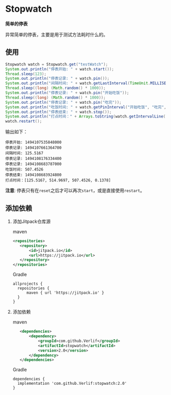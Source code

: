 # Stopwatch

__简单的停表__

异常简单的停表，主要是用于测试方法耗时什么的。

## 使用

```java
Stopwatch watch = Stopwatch.get("testWatch");
System.out.println("停表开始: " + watch.start());
Thread.sleep(123);
System.out.println("停表记录: " + watch.pin());
System.out.println("间隔时间: " + watch.getLastInterval(TimeUnit.MILLISECONDS));
Thread.sleep((long) (Math.random() * 1000));
System.out.println("停表记录: " + watch.pin("开始吃饭"));
Thread.sleep((long) (Math.random() * 1000));
System.out.println("停表记录: " + watch.pin("吃完"));
System.out.println("吃饭时间: " + watch.getPinInterval("开始吃饭", "吃完", TimeUnit.MILLISECONDS));
System.out.println("停表结束: " + watch.stop());
System.out.println("打点时间：" + Arrays.toString(watch.getIntervalLine(TimeUnit.MILLISECONDS).toArray()));
watch.restart();
```

输出如下：

```text
停表开始: 1494107535848000
停表记录: 1494107661364700
间隔时间: 125.5167
停表记录: 1494108176334400
停表记录: 1494108683787000
吃饭时间: 507.4526
停表结束: 1494108683924800
打点时间：[125.5167, 514.9697, 507.4526, 0.1378]
```

__注意__: 停表只有在`reset`之后才可以再次`start`，或是直接使用`restart`。

## 添加依赖

1. 添加Jitpack仓库源

    maven
    
    ```xml
    <repositories>
       <repository>
           <id>jitpack.io</id>
           <url>https://jitpack.io</url>
       </repository>
    </repositories>
    ```
    
    Gradle
    
    ```text
    allprojects {
      repositories {
          maven { url 'https://jitpack.io' }
      }
    }
    ```

2. 添加依赖

    maven
    
    ```xml
       <dependencies>
           <dependency>
               <groupId>com.github.Verlif</groupId>
               <artifactId>stopwatch</artifactId>
               <version>2.0</version>
           </dependency>
       </dependencies>
    ```
    
    Gradle
    
    ```text
    dependencies {
      implementation 'com.github.Verlif:stopwatch:2.0'
    }
    ```
